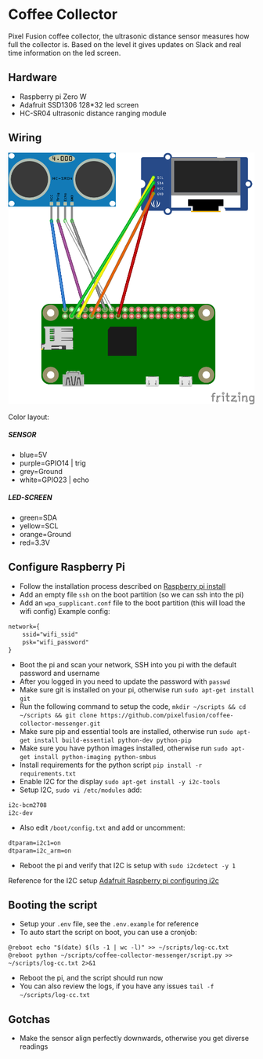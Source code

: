 # Coffee Collector

Pixel Fusion coffee collector, the ultrasonic distance sensor measures how full the collector is. 
Based on the level it gives updates on Slack and real time information on the led screen.

## Hardware
* Raspberry pi Zero W
* Adafruit SSD1306 128*32 led screen
* HC-SR04 ultrasonic distance ranging module

## Wiring
![Wiring digram](/images/setup_bb_zero.png?raw=true "Wiring digram")

Color layout:
##### SENSOR
* blue=5V
* purple=GPIO14 | trig
* grey=Ground
* white=GPIO23 | echo

##### LED-SCREEN
* green=SDA
* yellow=SCL
* orange=Ground
* red=3.3V

## Configure Raspberry Pi
* Follow the installation process described on [Raspberry pi install](https://www.raspberrypi.org/documentation/installation/installing-images/)
* Add an empty file `ssh` on the boot partition (so we can ssh into the pi)
* Add an `wpa_supplicant.conf` file to the boot partition (this will load the wifi config)
Example config:
```
network={
    ssid="wifi_ssid"
    psk="wifi_password"
}
```
* Boot the pi and scan your network, SSH into you pi with the default password and username 
* After you logged in you need to update the password with `passwd`
* Make sure git is installed on your pi, otherwise run `sudo apt-get install git`
* Run the following command to setup the code, `mkdir ~/scripts && cd ~/scripts && git clone https://github.com/pixelfusion/coffee-collector-messenger.git`
* Make sure pip and essential tools are installed, otherwise run `sudo apt-get install build-essential python-dev python-pip`
* Make sure you have python images installed, otherwise run `sudo apt-get install python-imaging python-smbus`
* Install requirements for the python script `pip install -r requirements.txt`
* Enable I2C for the display `sudo apt-get install -y i2c-tools`
* Setup I2C, `sudo vi /etc/modules` add:
```
i2c-bcm2708 
i2c-dev
```
* Also edit `/boot/config.txt` and  add or uncomment:
```
dtparam=i2c1=on
dtparam=i2c_arm=on
```
* Reboot the pi and verify that I2C is setup with `sudo i2cdetect -y 1`

Reference for the I2C setup [Adafruit Raspberry pi configuring i2c](https://learn.adafruit.com/adafruits-raspberry-pi-lesson-4-gpio-setup/configuring-i2c)

## Booting the script
* Setup your `.env` file, see the `.env.example` for reference
* To auto start the script on boot, you can use a cronjob:
```
@reboot echo "$(date) $(ls -1 | wc -l)" >> ~/scripts/log-cc.txt
@reboot python ~/scripts/coffee-collector-messenger/script.py >> ~/scripts/log-cc.txt 2>&1
```
* Reboot the pi, and the script should run now
* You can also review the logs, if you have any issues `tail -f ~/scripts/log-cc.txt`


## Gotchas
* Make the sensor align perfectly downwards, otherwise you get diverse readings
